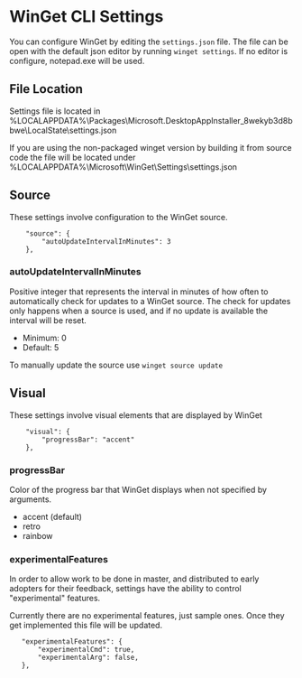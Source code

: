 # WinGet CLI Settings

You can configure WinGet by editing the `settings.json` file. The file can be open with the default json editor by running `winget settings`. If no editor is configure, notepad.exe will be used.

## File Location

Settings file is located in %LOCALAPPDATA%\Packages\Microsoft.DesktopAppInstaller_8wekyb3d8bbwe\LocalState\settings.json

If you are using the non-packaged winget version by building it from source code the file will be located under %LOCALAPPDATA%\Microsoft\WinGet\Settings\settings.json

## Source

These settings involve configuration to the WinGet source.

```
    "source": {
        "autoUpdateIntervalInMinutes": 3
    },
``` 

### autoUpdateIntervalInMinutes

Positive integer that represents the interval in minutes of how often to automatically check for updates to a WinGet source. The check for updates only happens when a source is used, and if no update is available the interval will be reset.

- Minimum: 0
- Default: 5

To manually update the source use `winget source update`

## Visual

These settings involve visual elements that are displayed by WinGet

```
    "visual": {
        "progressBar": "accent"
    },
```

### progressBar

Color of the progress bar that WinGet displays when not specified by arguments. 

- accent (default)
- retro
- rainbow

### experimentalFeatures

In order to allow work to be done in master, and distributed to early adopters for their feedback, settings have the ability to control "experimental" features.

Currently there are no experimental features, just sample ones. Once they get implemented this file will be updated.

```
   "experimentalFeatures": {
       "experimentalCmd": true,
       "experimentalArg": false,
   },
```
